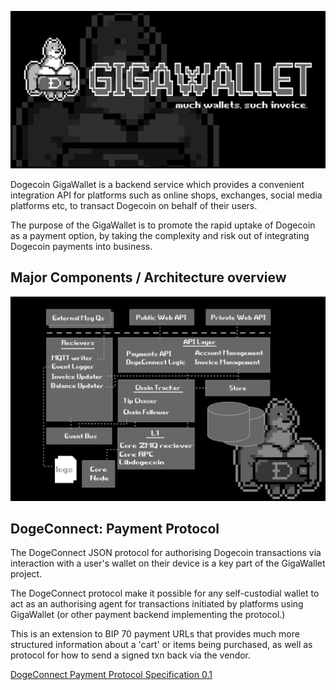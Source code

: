 ![GigaWallet Logo](/doc/gigawallet-logo.png)


Dogecoin GigaWallet is a backend service which provides a
convenient integration API for platforms such as online shops,
exchanges, social media platforms etc, to transact Dogecoin on
behalf of their users.

The purpose of the GigaWallet is to promote the rapid uptake of 
Dogecoin as a payment option, by taking the complexity and 
risk out of integrating Dogecoin payments into business. 


## Major Components / Architecture overview

![Major components of the GigaWallet / DogeConnect Project](/doc/gigawallet-components.png)

## DogeConnect: Payment Protocol

The DogeConnect JSON protocol for authorising Dogecoin transactions 
via interaction with a user's wallet on their device is a key part
of the GigaWallet project. 

The DogeConnect protocol make it possible for any self-custodial wallet
to act as an authorising agent for transactions initiated by
platforms using GigaWallet (or other payment backend implementing 
the protocol.) 

This is an extension to BIP 70 payment URLs that provides much more
structured information about a 'cart' or items being purchased, as 
well as protocol for how to send a signed txn back via the vendor.

[DogeConnect Payment Protocol Specification 0.1](/doc/doge-connect.md)


